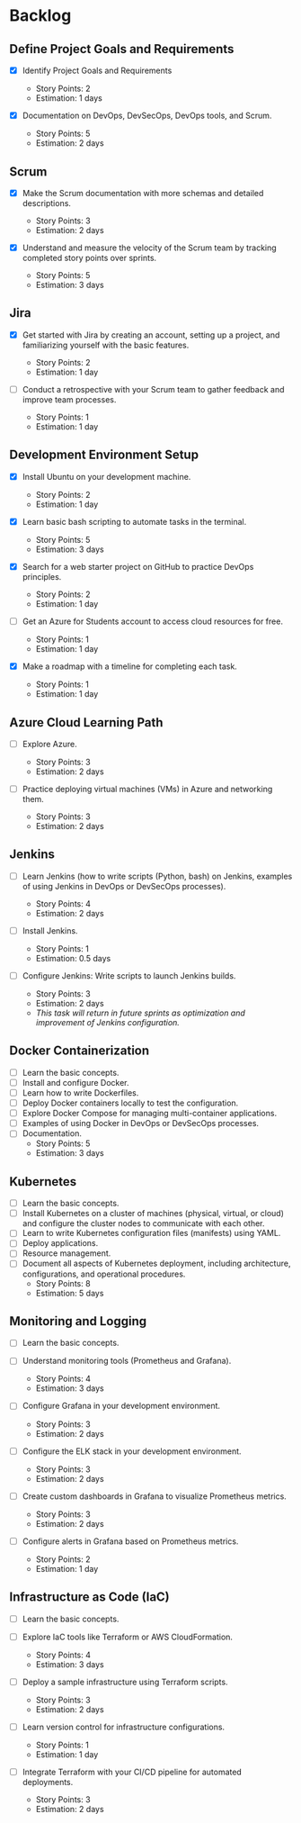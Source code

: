 # Backlog

## Define Project Goals and Requirements

- [x] Identify Project Goals and Requirements

  - Story Points: 2
  - Estimation: 1 days

- [x] Documentation on DevOps, DevSecOps, DevOps tools, and Scrum.
  - Story Points: 5
  - Estimation: 2 days

## Scrum

- [x] Make the Scrum documentation with more schemas and detailed descriptions.

  - Story Points: 3
  - Estimation: 2 days

- [x] Understand and measure the velocity of the Scrum team by tracking completed story points over sprints.
  - Story Points: 5
  - Estimation: 3 days

## Jira

- [x] Get started with Jira by creating an account, setting up a project, and familiarizing yourself with the basic features.

  - Story Points: 2
  - Estimation: 1 day

- [ ] Conduct a retrospective with your Scrum team to gather feedback and improve team processes.
  - Story Points: 1
  - Estimation: 1 day

## Development Environment Setup

- [x] Install Ubuntu on your development machine.

  - Story Points: 2
  - Estimation: 1 day

- [x] Learn basic bash scripting to automate tasks in the terminal.

  - Story Points: 5
  - Estimation: 3 days

- [x] Search for a web starter project on GitHub to practice DevOps principles.

  - Story Points: 2
  - Estimation: 1 day

- [ ] Get an Azure for Students account to access cloud resources for free.

  - Story Points: 1
  - Estimation: 1 day

- [x] Make a roadmap with a timeline for completing each task.
  - Story Points: 1
  - Estimation: 1 day

## Azure Cloud Learning Path

- [ ] Explore Azure.

  - Story Points: 3
  - Estimation: 2 days

- [ ] Practice deploying virtual machines (VMs) in Azure and networking them.
  - Story Points: 3
  - Estimation: 2 days

## Jenkins

- [ ] Learn Jenkins (how to write scripts (Python, bash) on Jenkins, examples of using Jenkins in DevOps or DevSecOps processes).

  - Story Points: 4
  - Estimation: 2 days

- [ ] Install Jenkins.

  - Story Points: 1
  - Estimation: 0.5 days

- [ ] Configure Jenkins: Write scripts to launch Jenkins builds.
  - Story Points: 3
  - Estimation: 2 days
  - _This task will return in future sprints as optimization and improvement of Jenkins configuration._

## Docker Containerization

- [ ] Learn the basic concepts.
- [ ] Install and configure Docker.
- [ ] Learn how to write Dockerfiles.
- [ ] Deploy Docker containers locally to test the configuration.
- [ ] Explore Docker Compose for managing multi-container applications.
- [ ] Examples of using Docker in DevOps or DevSecOps processes.
- [ ] Documentation.
  - Story Points: 5
  - Estimation: 3 days

## Kubernetes

- [ ] Learn the basic concepts.
- [ ] Install Kubernetes on a cluster of machines (physical, virtual, or cloud) and configure the cluster nodes to communicate with each other.
- [ ] Learn to write Kubernetes configuration files (manifests) using YAML.
- [ ] Deploy applications.
- [ ] Resource management.
- [ ] Document all aspects of Kubernetes deployment, including architecture, configurations, and operational procedures.
  - Story Points: 8
  - Estimation: 5 days

## Monitoring and Logging

- [ ] Learn the basic concepts.
- [ ] Understand monitoring tools (Prometheus and Grafana).

  - Story Points: 4
  - Estimation: 3 days

- [ ] Configure Grafana in your development environment.

  - Story Points: 3
  - Estimation: 2 days

- [ ] Configure the ELK stack in your development environment.

  - Story Points: 3
  - Estimation: 2 days

- [ ] Create custom dashboards in Grafana to visualize Prometheus metrics.

  - Story Points: 3
  - Estimation: 2 days

- [ ] Configure alerts in Grafana based on Prometheus metrics.
  - Story Points: 2
  - Estimation: 1 day

## Infrastructure as Code (IaC)

- [ ] Learn the basic concepts.
- [ ] Explore IaC tools like Terraform or AWS CloudFormation.

  - Story Points: 4
  - Estimation: 3 days

- [ ] Deploy a sample infrastructure using Terraform scripts.

  - Story Points: 3
  - Estimation: 2 days

- [ ] Learn version control for infrastructure configurations.

  - Story Points: 1
  - Estimation: 1 day

- [ ] Integrate Terraform with your CI/CD pipeline for automated deployments.
  - Story Points: 3
  - Estimation: 2 days
